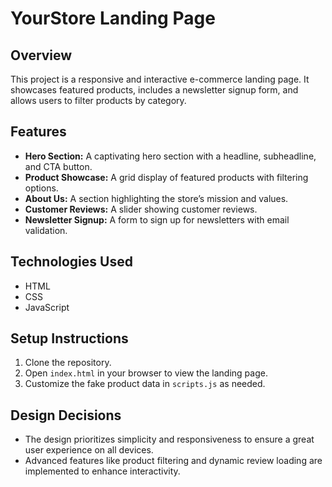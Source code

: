 # YourStore Landing Page

## Overview
This project is a responsive and interactive e-commerce landing page. It showcases featured products, includes a newsletter signup form, and allows users to filter products by category.

## Features
- **Hero Section:** A captivating hero section with a headline, subheadline, and CTA button.
- **Product Showcase:** A grid display of featured products with filtering options.
- **About Us:** A section highlighting the store’s mission and values.
- **Customer Reviews:** A slider showing customer reviews.
- **Newsletter Signup:** A form to sign up for newsletters with email validation.

## Technologies Used
- HTML
- CSS
- JavaScript

## Setup Instructions
1. Clone the repository.
2. Open `index.html` in your browser to view the landing page.
3. Customize the fake product data in `scripts.js` as needed.

## Design Decisions
- The design prioritizes simplicity and responsiveness to ensure a great user experience on all devices.
- Advanced features like product filtering and dynamic review loading are implemented to enhance interactivity.

